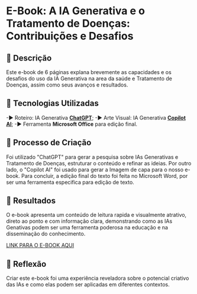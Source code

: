 # E-Book: A IA Generativa e o Tratamento de Doenças: Contribuições e Desafios


## 📒 Descrição
Este e-book de 6 páginas explana brevemente as capacidades e os desafios do uso da IA Generativa na area da saúde e Tratamento de Doenças, assim como seus avanços e resultados.

## 🤖 Tecnologias Utilizadas
-► Roteiro: IA Generativa **[ChatGPT](https://chat.openai.com)**;
-► Arte Visual: IA Generativa **[Copilot AI](https://copilot.microsoft.com/)**;
-► Ferramenta **Microsoft Office** para edição final.

## 🧐 Processo de Criação
Foi utilizado "ChatGPT" para gerar a pesquisa sobre IAs Generativas e Tratamento de Doenças, estruturar o conteúdo e refinar as ideias. Por outro lado, o "Copilot AI" foi usado para gerar a Imagem de capa para o nosso e-book. Para concluir, a edição final do texto foi feita no Microsoft Word, por ser uma ferramenta especifica para edição de texto.

## 🚀 Resultados
O e-book apresenta um conteúdo de leitura rapida e visualmente atrativo, direto ao ponto e com informação clara, demonstrando como as IAs Genativas podem ser uma ferramenta poderosa na educação e na disseminação do conhecimento.

[LINK PARA O E-BOOK AQUI]()

## 💭 Reflexão
Criar este e-book foi uma experiência reveladora sobre o potencial criativo das IAs e como elas podem ser aplicadas em diferentes contextos.
